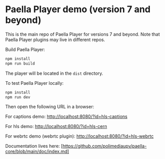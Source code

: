 # Paella Player demo (version 7 and beyond)

This is the main repo of Paella Player for versions 7 and beyond. Note that Paella Player plugins may live in different repos.

Build Paella Player:

```zsh
npm install
npm run build
```

The player will be located in the `dist` directory.

To test Paella Player locally:

```zsh
npm install
npm run dev
```

Then open the following URL in a browser:

For captions demo:
[http://localhost:8080/?id=hls-captions](http://localhost:8080/?id=hls-captions)

For hls demo:
[http://localhost:8080/?id=hls-cern](http://localhost:8080/?id=hls-cern)

For webrtc demo (webrtc plugin):
[http://localhost:8080/?id=hls-webrtc](http://localhost:8080/?id=hls-webrtc)

Documentation lives here:
[https://github.com/polimediaupv/paella-core/blob/main/doc/index.md]
